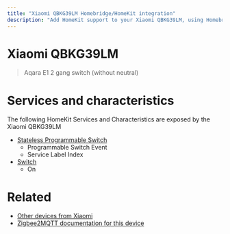 ```yaml
---
title: "Xiaomi QBKG39LM Homebridge/HomeKit integration"
description: "Add HomeKit support to your Xiaomi QBKG39LM, using Homebridge, Zigbee2MQTT and homebridge-z2m."
---
```

<!---
This file has been GENERATED using src/docgen/docgen.ts
DO NOT EDIT THIS FILE MANUALLY!
-->
# Xiaomi QBKG39LM
> Aqara E1 2 gang switch (without neutral)


# Services and characteristics
The following HomeKit Services and Characteristics are exposed by
the Xiaomi QBKG39LM

* [Stateless Programmable Switch](../../action.md)
  * Programmable Switch Event
  * Service Label Index
* [Switch](../../switch.md)
  * On


# Related
* [Other devices from Xiaomi](../index.md#xiaomi)
* [Zigbee2MQTT documentation for this device](https://www.zigbee2mqtt.io/devices/QBKG39LM.html)
